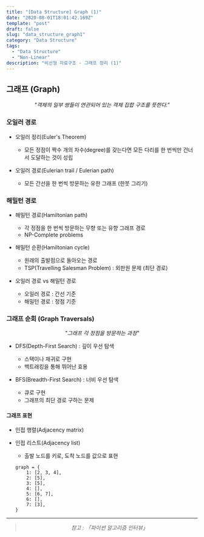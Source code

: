 ```yaml
---
title: "[Data Structure] Graph (1)"
date: "2020-08-01T18:01:42.169Z"
template: "post"
draft: false
slug: "data_structure_graph1"
category: "Data Structure"
tags:
  - "Data Structure"
  - "Non-Linear"
description: "비선형 자료구조 - 그래프 정리 (1)"
---
```


## 그래프 (Graph)

<center><i>"객체의 일부 쌍들이 연관되어 있는 객체 집합 구조를 뜻한다."</i></center>

### 오일러 경로

- 오일러 정리(Euler's Theorem)

  - 모든 정점이 짝수 개의 차수(degree)를 갖는다면 모든 다리를 한 번씩만 건너서 도달하는 것이 성립

- 오일러 경로(Eulerian trail / Eulerian path)
  - 모든 간선을 한 번씩 방문하는 유한 그래프 (한붓 그리기)

### 해밀턴 경로

- 해밀턴 경로(Hamiltonian path)

  - 각 정점을 한 번씩 방문하는 무향 또는 유향 그래프 경로
  - NP-Complete problems

- 해밀턴 순환(Hamiltonian cycle)

  - 원래의 출발점으로 돌아오는 경로
  - TSP(Travelling Salesman Problem) : 외판원 문제 (최단 경로)

- 오일러 경로 vs 해밀턴 경로
  - 오일러 경로 : 간선 기준
  - 해밀턴 경로 : 정점 기준

### 그래프 순회 (Graph Traversals)

<center><i>"그래프 각 정점을 방문하는 과정"</i></center>

- DFS(Depth-First Search) : 깊이 우선 탐색

  - 스택이나 재귀로 구현
  - 백트래킹을 통해 뛰어난 효용

- BFS(Breadth-First Search) : 너비 우선 탐색
  - 큐로 구현
  - 그래프의 최단 경로 구하는 문제

#### 그래프 표현

- 인접 행렬(Adjacency matrix)

- 인접 리스트(Adjacency list)

  - 출발 노드를 키로, 도착 노드를 값으로 표현

  ```{.python}
  graph = {
      1: [2, 3, 4],
      2: [5],
      3: [5],
      4: [],
      5: [6, 7],
      6: [],
      7: [3],
  }
  ```

<hr>

> <center><i>참고 : 「파이썬 알고리즘 인터뷰」</i></center>
